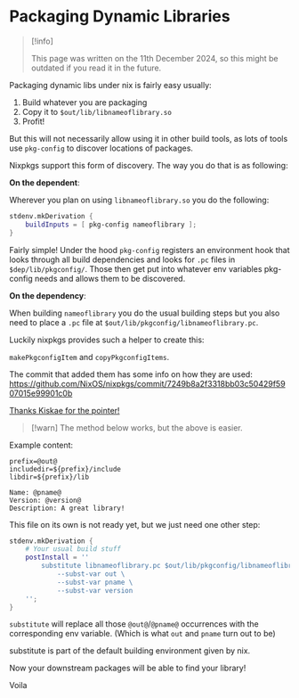 # Packaging Dynamic Libraries

> [!info]
>
> This page was written on the 11th December 2024, so this might be outdated if
you read it in the future.

Packaging dynamic libs under nix is fairly easy usually:

1. Build whatever you are packaging
2. Copy it to `$out/lib/libnameoflibrary.so`
3. Profit!

But this will not necessarily allow using it in other build tools, as lots of
tools use `pkg-config` to discover locations of packages.

Nixpkgs support this form of discovery. The way you do that is as following:

**On the dependent**:

Wherever you plan on using `libnameoflibrary.so` you do the following:

```nix
stdenv.mkDerivation {
    buildInputs = [ pkg-config nameoflibrary ];
}
```

Fairly simple! Under the hood `pkg-config` registers an environment hook that
looks through all build dependencies and looks for `.pc` files in
`$dep/lib/pkgconfig/`. Those then get put into whatever env variables
pkg-config needs and allows them to be discovered.

**On the dependency**:

When building `nameoflibrary` you do the usual building steps but you also need
to place a `.pc` file at `$out/lib/pkgconfig/libnameoflibrary.pc`.

Luckily nixpkgs provides such a helper to create this:

`makePkgconfigItem` and `copyPkgconfigItems`.

The commit that added them has some info on how they are used:
https://github.com/NixOS/nixpkgs/commit/7249b8a2f3318bb03c50429f5907015e99901c0b

[Thanks Kiskae for the pointer!](https://hachyderm.io/@Kiskae/113634590760671566)

> [!warn]
> The method below works, but the above is easier.

Example content:

```pkgconfig
prefix=@out@
includedir=${prefix}/include
libdir=${prefix}/lib

Name: @pname@
Version: @version@
Description: A great library!
```

This file on its own is not ready yet, but we just need one other step:

```nix
stdenv.mkDerivation {
    # Your usual build stuff
    postInstall = ''
        substitute libnameoflibrary.pc $out/lib/pkgconfig/libnameoflibrary.pc \
            --subst-var out \
            --subst-var pname \
            --subst-var version
    '';
}
```

`substitute` will replace all those `@out@`/`@pname@` occurrences with the
corresponding env variable. (Which is what `out` and `pname` turn out to be)

substitute is part of the default building environment given by nix.

Now your downstream packages will be able to find your library!

Voila
